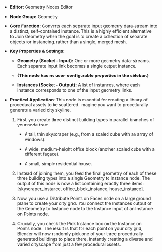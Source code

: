 - **Editor:** Geometry Nodes Editor
    
- **Node Group:** Geometry
    
- **Core Function:** Converts each separate input geometry data-stream into a distinct, self-contained instance. This is a highly efficient alternative to Join Geometry when the goal is to create a collection of separate objects for instancing, rather than a single, merged mesh.
    
- **Key Properties & Settings:**
    
    - **Geometry (Socket - Input):** One or more geometry data-streams. Each separate input link becomes a single output instance.
        
    - **(This node has no user-configurable properties in the sidebar.)**
        
    - **Instances (Socket - Output):** A list of instances, where each instance corresponds to one of the input geometry links.
        
- **Practical Application:** This node is essential for creating a library of procedural assets to be scattered. Imagine you want to procedurally generate a varied city skyline.
    
    1. First, you create three distinct building types in parallel branches of your node tree:
        
        - A tall, thin skyscraper (e.g., from a scaled cube with an array of windows).
            
        - A wide, medium-height office block (another scaled cube with a different façade).
            
        - A small, simple residential house.
            
    2. Instead of joining them, you feed the final geometry of each of these three building types into a single Geometry to Instance node. The output of this node is now a list containing exactly three items: [skyscraper_instance, office_block_instance, house_instance].
        
    3. Now, you use a Distribute Points on Faces node on a large ground plane to create your city grid. You connect the Instances output of the Geometry to Instance node to the Instance input of an Instance on Points node.
        
    4. Crucially, you check the Pick Instance box on the Instance on Points node. The result is that for each point on your city grid, Blender will now randomly pick one of your three procedurally generated buildings to place there, instantly creating a diverse and varied cityscape from just a few procedural assets.
